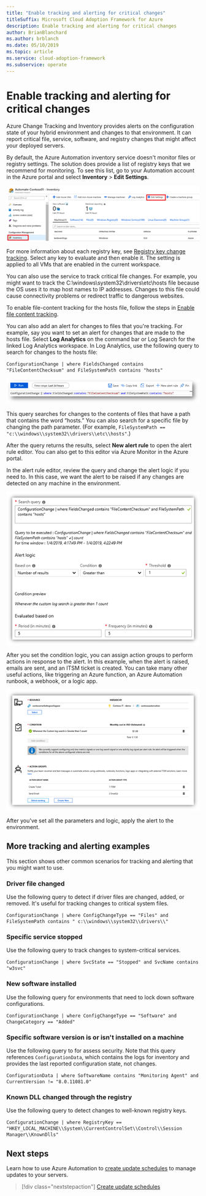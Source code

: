 ```yaml
---
title: "Enable tracking and alerting for critical changes"
titleSuffix: Microsoft Cloud Adoption Framework for Azure
description: Enable tracking and alerting for critical changes
author: BrianBlanchard
ms.author: brblanch
ms.date: 05/10/2019
ms.topic: article
ms.service: cloud-adoption-framework
ms.subservice: operate
---
```


# Enable tracking and alerting for critical changes

Azure Change Tracking and Inventory provides alerts on the configuration state of your hybrid environment and changes to that environment. It can report critical file, service, software, and registry changes that might affect your deployed servers.

By default, the Azure Automation inventory service doesn't monitor files or registry settings. The solution does provide a list of registry keys that we recommend for monitoring. To see this list, go to your Automation account in the Azure portal and select **Inventory** > **Edit Settings**.

![Screenshot of the Azure Automation Inventory view in the Azure portal](./media/change-tracking1.png)

For more information about each registry key, see [Registry key change tracking](https://docs.microsoft.com/azure/automation/automation-change-tracking#registry-key-change-tracking). Select any key to evaluate and then enable it. The setting is applied to all VMs that are enabled in the current workspace.

You can also use the service to track critical file changes. For example, you might want to track the C:\windows\system32\drivers\etc\hosts file because the OS uses it to map host names to IP addresses. Changes to this file could cause connectivity problems or redirect traffic to dangerous websites.

To enable file-content tracking for the hosts file, follow the steps in [Enable file content tracking](https://docs.microsoft.com/azure/automation/change-tracking-file-contents#enable-file-content-tracking).

You can also add an alert for changes to files that you're tracking. For example, say you want to set an alert for changes that are made to the hosts file. Select **Log Analytics** on the command bar or Log Search for the linked Log Analytics workspace. In Log Analytics, use the following query to search for changes to the hosts file:

```kusto
ConfigurationChange | where FieldsChanged contains "FileContentChecksum" and FileSystemPath contains "hosts"
```

![Screenshot of the Log Analytics query editor in the Azure portal](./media/change-tracking2.png)

This query searches for changes to the contents of files that have a path that contains the word “hosts.” You can also search for a specific file by changing the path parameter. (For example, `FileSystemPath ==  "c:\\windows\\system32\\drivers\\etc\\hosts"`.)
  
After the query returns the results, select **New alert rule** to open the alert rule editor. You can also get to this editor via Azure Monitor in the Azure portal.

In the alert rule editor, review the query and change the alert logic if you need to. In this case, we want the alert to be raised if any changes are detected on any machine in the environment.

![Screenshot of the Log Analytics alert rule editor in the Azure portal](./media/change-tracking3.png)

After you set the condition logic, you can assign action groups to perform actions in response to the alert. In this example, when the alert is raised, emails are sent, and an ITSM ticket is created. You can take many other useful actions, like triggering an Azure function, an Azure Automation runbook, a webhook, or a logic app.

![Screenshot of the sample alert rule summary in the Azure portal](./media/change-tracking4.png)

After you've set all the parameters and logic, apply the alert to the environment.

## More tracking and alerting examples

This section shows other common scenarios for tracking and alerting that you might want to use.

### Driver file changed

Use the following query to detect if driver files are changed, added, or removed. It's useful for tracking changes to critical system files.

  ```kusto
  ConfigurationChange | where ConfigChangeType == "Files" and FileSystemPath contains " c:\\windows\\system32\\drivers\\"
  ```

### Specific service stopped

Use the following query to track changes to system-critical services.

  ```kusto
  ConfigurationChange | where SvcState == "Stopped" and SvcName contains "w3svc"
  ```

### New software installed

Use the following query for environments that need to lock down software configurations.

  ```kusto
  ConfigurationChange | where ConfigChangeType == "Software" and ChangeCategory == "Added"
  ```

### Specific software version is or isn't installed on a machine

Use the following query to for assess security. Note that this query references `ConfigurationData`, which contains the logs for inventory and provides the last reported configuration state, not changes.

  ```kusto
  ConfigurationData | where SoftwareName contains "Monitoring Agent" and CurrentVersion != "8.0.11081.0"
  ```

### Known DLL changed through the registry

Use the following query to detect changes to well-known registry keys.

  ```kusto
  ConfigurationChange | where RegistryKey == "HKEY_LOCAL_MACHINE\\System\\CurrentControlSet\\Control\\Session Manager\\KnownDlls"
  ```

## Next steps

Learn how to use Azure Automation to [create update schedules](./update-schedules.md) to manage updates to your servers.

> [!div class="nextstepaction"]
> [Create update schedules](./update-schedules.md)
